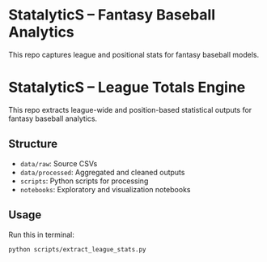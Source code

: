 # StatalyticS – Fantasy Baseball Analytics

This repo captures league and positional stats for fantasy baseball models.


# StatalyticS – League Totals Engine

This repo extracts league-wide and position-based statistical outputs for fantasy baseball analytics.

## Structure
- `data/raw`: Source CSVs
- `data/processed`: Aggregated and cleaned outputs
- `scripts`: Python scripts for processing
- `notebooks`: Exploratory and visualization notebooks

## Usage
Run this in terminal:

```bash
python scripts/extract_league_stats.py
